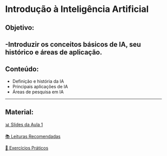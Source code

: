# Introdução à Inteligência Artificial

 ## **Objetivo**: 
 -Introduzir os conceitos básicos de IA, seu histórico e áreas de aplicação.
 --
 ## **Conteúdo**:
   - Definição e história da IA
   - Principais aplicações de IA
   - Áreas de pesquisa em IA
   ---
   
 ## **Material**:
   [📊 Slides da Aula 1](aula1_introducao/slides_aula1.pdf)
   
   [📚 Leituras Recomendadas](aula1_introducao/leitura_aula1.md)
   
   [📝 Exercícios Práticos](aula1_introducao/exercicios_aula1.md)
